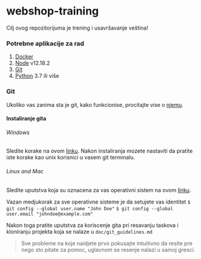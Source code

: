 # webshop-training

Cilj ovog repozitorijuma je trening i usavršavanje veština!

### Potrebne aplikacije za rad

1. [Docker](https://docs.docker.com/get-started/)
2. [Node](https://nodejs.org/en/) v12.18.2
3. [Git](https://git-scm.com/book/en/v2/Getting-Started-About-Version-Control)
4. [Python](https://www.python.org/) 3.7 ili više

### Git

Ukoliko vas zanima sta je git, kako funkcionise, procitajte vise o [njemu](https://git-scm.com/book/sr/v2/Po%C4%8Detak-Osnove-Gita?fbclid=IwAR1MCILDfB9aAiQOKnqNo2F2hlN0_iN5oaUUnWFKe3wjO7L3_GO7NaRJ-RY).

#### Instaliranje gita

###### Windows

Sledite korake na ovom [linku](https://www.computerhope.com/issues/ch001927.htm).
Nakon instaliranja mozete nastaviti da pratite iste korake kao unix korisnici u vasem git terminalu.

###### Linux and Mac

Sledite uputstva koja su oznacena za vas operativni sistem na ovom [linku](https://git-scm.com/book/en/v2/Getting-Started-Installing-Git).

Vazan medjukorak za sve operativne sisteme je da setujete vas identitet
`$ git config --global user.name "John Doe"`
`$ git config --global user.email "johndoe@example.com"`

Nakon toga pratite uputstva za koriscenje gita pri resavanju taskova i kloniranju projekta koja se nalaze u `doc/git_guidelines.md`

> Sve probleme na koje naidjete prvo pokusajte intuitivno da resite pre nego sto pitate za pomoc, uglavnom se resenje nalazi u samoj gresci.
